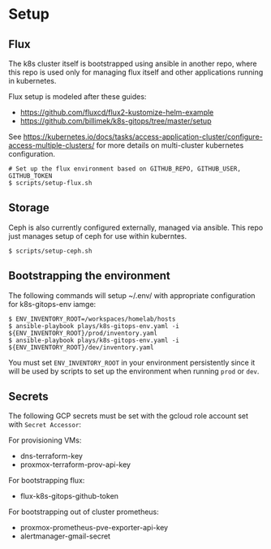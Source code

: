 # Setup


## Flux

The k8s cluster itself is bootstrapped using ansible in another repo, where
this repo is used only for managing flux itself and other applications
running in kubernetes.

Flux setup is modeled after these guides:

  - https://github.com/fluxcd/flux2-kustomize-helm-example
  - https://github.com/billimek/k8s-gitops/tree/master/setup

See https://kubernetes.io/docs/tasks/access-application-cluster/configure-access-multiple-clusters/ for more details on
multi-cluster kubernetes configuration.

```
# Set up the flux environment based on GITHUB_REPO, GITHUB_USER, GITHUB_TOKEN
$ scripts/setup-flux.sh
```

## Storage

Ceph is also currently configured externally, managed via ansible. This repo
just manages setup of ceph for use within kuberntes.

```
$ scripts/setup-ceph.sh
```

## Bootstrapping the environment

The following commands will setup ~/.env/ with appropriate configuration for k8s-gitops-env iamge:
```
$ ENV_INVENTORY_ROOT=/workspaces/homelab/hosts
$ ansible-playbook plays/k8s-gitops-env.yaml -i ${ENV_INVENTORY_ROOT}/prod/inventory.yaml 
$ ansible-playbook plays/k8s-gitops-env.yaml -i ${ENV_INVENTORY_ROOT}/dev/inventory.yaml 
```

You must set `ENV_INVENTORY_ROOT` in your environment persistently since it will be used
by scripts to set up the environment when running `prod` or `dev`.

## Secrets

The following GCP secrets must be set with the gcloud role account set with `Secret Accessor`:

For provisioning VMs:
- dns-terraform-key
- proxmox-terraform-prov-api-key

For bootstrapping flux:
- flux-k8s-gitops-github-token

For bootstrapping out of cluster prometheus:
- proxmox-prometheus-pve-exporter-api-key
- alertmanager-gmail-secret